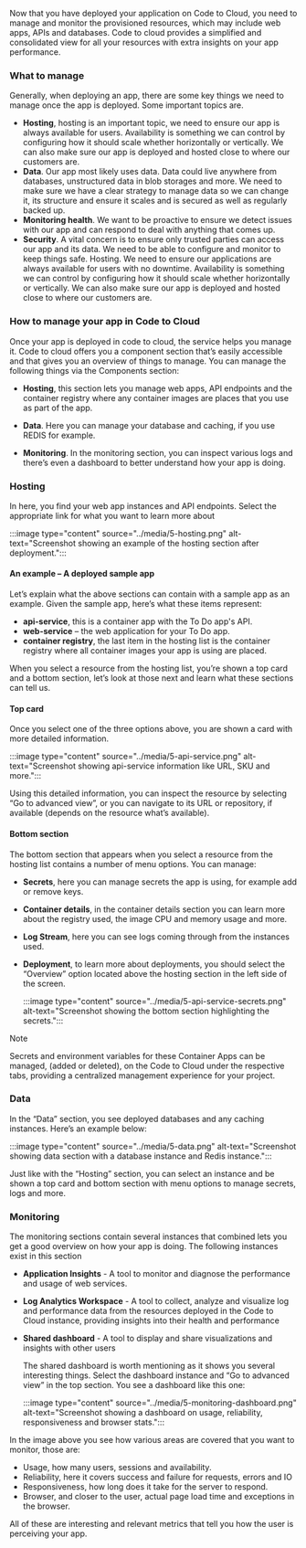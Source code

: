 Now that you have deployed your application on Code to Cloud, you need to manage and monitor the provisioned resources, which may include web apps, APIs and databases. Code to cloud provides a simplified and consolidated view for all your resources with extra insights on your app performance.

### What to manage

Generally, when deploying an app, there are some key things we need to manage once the app is deployed. Some important topics are.

- **Hosting**, hosting is an important topic, we need to ensure our app is always available for users. Availability is something we can control by configuring how it should scale whether horizontally or vertically. We can also make sure our app is deployed and hosted close to where our customers are.
- **Data**. Our app most likely uses data. Data could live anywhere from databases, unstructured data in blob storages and more. We need to make sure we have a clear strategy to manage data so we can change it, its structure and ensure it scales and is secured as well as regularly backed up.
- **Monitoring health**. We want to be proactive to ensure we detect issues with our app and can respond to deal with anything that comes up.
- **Security**. A vital concern is to ensure only trusted parties can access our app and its data. We need to be able to configure and monitor to keep things safe. Hosting. We need to ensure our applications are always available for users with no downtime. Availability is something we can control by configuring how it should scale whether horizontally or vertically. We can also make sure our app is deployed and hosted close to where our customers are.

### How to manage your app in Code to Cloud

Once your app is deployed in code to cloud, the service helps you manage it. Code to cloud offers you a component section that’s easily accessible and that gives you an overview of things to manage.
You can manage the following things via the Components section:

- **Hosting**, this section lets you manage web apps, API endpoints and the container registry where any container images are places that you use as part of the app.

- **Data**. Here you can manage your database and caching, if you use REDIS for example.

- **Monitoring**. In the monitoring section, you can inspect various logs and there’s even a dashboard to better understand how your app is doing.

### Hosting
In here, you find your web app instances and API endpoints. Select the appropriate link for what you want to learn more about

:::image type="content" source="../media/5-hosting.png" alt-text="Screenshot showing an example of the hosting section after deployment.":::

#### An example – A deployed sample app

Let’s explain what the above sections can contain with a sample app as an example. Given the sample app, here’s what these items represent:
- **api-service**, this is a container app with the To Do app's API.
- **web-service** – the web application for your To Do app.
- **container registry**, the last item in the hosting list is the container registry where all container images your app is using are placed.

When you select a resource from the hosting list, you’re shown a top card and a bottom section, let’s look at those next and learn what these sections can tell us.

#### Top card

Once you select one of the three options above, you are shown a card with more detailed information.

:::image type="content" source="../media/5-api-service.png" alt-text="Screenshot showing api-service information like URL, SKU and more.":::

Using this detailed information, you can inspect the resource by selecting “Go to advanced view”, or you can navigate to its URL or repository, if available (depends on the resource what’s available).

#### Bottom section

The bottom section that appears when you select a resource from the hosting list contains a number of menu options.  You can manage:

- **Secrets**, here you can manage secrets the app is using, for example add or remove keys.
- **Container details**, in the container details section you can learn more about the registry used, the image CPU and memory usage and more.
- **Log Stream**, here you can see logs coming through from the instances used.
- **Deployment**, to learn more about deployments, you should select the “Overview” option located above the hosting section in the left side of the screen.

    :::image type="content" source="../media/5-api-service-secrets.png" alt-text="Screenshot showing the bottom section highlighting the secrets.":::

> [!NOTE]
> Secrets and environment variables for these Container Apps can be managed, (added or deleted), on the Code to Cloud under the respective tabs, providing a centralized management experience for your project.

### Data

In the “Data” section, you see deployed databases and any caching instances. Here’s an example below:

:::image type="content" source="../media/5-data.png" alt-text="Screenshot showing data section with a database instance and Redis instance.":::

Just like with the “Hosting” section, you can select an instance and be shown a top card and bottom section with menu options to manage secrets, logs and more.

### Monitoring

The monitoring sections contain several instances that combined lets you get a good overview on how your app is doing. The following instances exist in this section

- **Application Insights** - A tool to monitor and diagnose the performance and usage of web services.

- **Log Analytics Workspace** - A tool to collect, analyze and visualize log and performance data from the resources deployed in the Code to Cloud instance, providing insights into their health and performance

- **Shared dashboard** - A tool to display and share visualizations and insights with other users

    The shared dashboard is worth mentioning as it shows you several interesting things. Select the dashboard instance and “Go to advanced view” in the top section. You see a dashboard like this one:

    :::image type="content" source="../media/5-monitoring-dashboard.png" alt-text="Screenshot showing a dashboard on usage, reliability, responsiveness and browser stats.":::

In the image above you see how various areas are covered that you want to monitor, those are:

- Usage, how many users, sessions and availability.
- Reliability, here it covers success and failure for requests, errors and IO
- Responsiveness, how long does it take for the server to respond.
- Browser, and closer to the user, actual page load time and exceptions in the browser.

All of these are interesting and relevant metrics that tell you how the user is perceiving your app.
